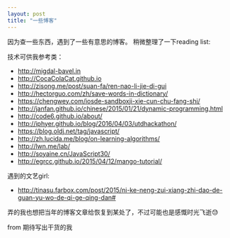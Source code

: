 ```yaml
---
layout: post
title: "一些博客"
---
```



因为查一些东西，遇到了一些有意思的博客。
稍微整理了一下reading list:

技术可供我参考类：

- <http://migdal-bavel.in>
- <http://CocaColaCat.github.io>
- <http://zisong.me/post/suan-fa/ren-nao-li-jie-di-gui>
- <http://hectorguo.com/zh/save-words-in-dictionary/>
- <https://chengwey.com/iosde-sandboxji-xie-cun-chu-fang-shi/>
- <http://janfan.github.io/chinese/2015/01/21/dynamic-programming.html>
- <http://code6.github.io/about/>
- <http://iphyer.github.io/blog/2016/04/03/utdhackathon/>
- <https://blog.oldj.net/tag/javascript/>
- <http://zh.lucida.me/blog/on-learning-algorithms/>
- <http://lwn.me/lab/>
- <http://soyaine.cn/JavaScript30/>
- http://egrcc.github.io/2015/04/12/mango-tutorial/



遇到的文艺girl:

- <http://tinasu.farbox.com/post/2015/ni-ke-neng-zui-xiang-zhi-dao-de-guan-yu-wo-de-qi-ge-qing-dan#>

弄的我也想把当年的博客文章给恢复到某处了，不过可能也是感慨时光飞逝😓

from 期待写出干货的我



